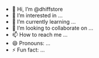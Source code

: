 - 👋 Hi, I’m @dhiffstore
- 👀 I’m interested in ...
- 🌱 I’m currently learning ...
- 💞️ I’m looking to collaborate on ...
- 📫 How to reach me ...
- 😄 Pronouns: ...
- ⚡ Fun fact: ...

<!---
dhiffstore/dhiffstore is a ✨ special ✨ repository because its `README.md` (this file) appears on your GitHub profile.
You can click the Preview link to take a look at your changes.
--->
